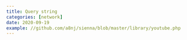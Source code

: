 ```yaml
---
title: Query string
categories: [network]
date: 2020-09-19
example: //github.com/a8nj/sienna/blob/master/library/youtube.php
---
```


